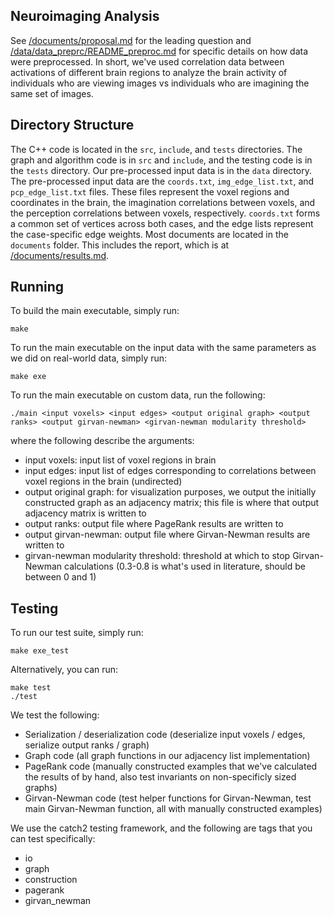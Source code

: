 ## Neuroimaging Analysis
See [/documents/proposal.md](/documents/proposal.md) for the leading question and [/data/data_preprc/README_preproc.md](/data/data_preproc/README_preproc.md) for specific details on how data were preprocessed. In short, we've used correlation data between activations of different brain regions to analyze the brain activity of individuals who are viewing images vs individuals who are imagining the same set of images.

## Directory Structure
The C++ code is located in the ``src``, ``include``, and ``tests`` directories. The graph and algorithm code is in ``src`` and ``include``, and the testing code is in the ``tests`` directory. Our pre-processed input data is in the ``data`` directory. The pre-processed input data are the ``coords.txt``, ``img_edge_list.txt``, and ``pcp_edge_list.txt`` files. These files represent the voxel regions and coordinates in the brain, the imagination correlations between voxels, and the perception correlations between voxels, respectively. ``coords.txt`` forms a common set of vertices across both cases, and the edge lists represent the case-specific edge weights. Most documents are located in the ```documents``` folder. This includes the report, which is at [/documents/results.md](/documents/results.md).

## Running
To build the main executable, simply run:
```
make
```

To run the main executable on the input data with the same parameters as we did on real-world data, simply run:
```
make exe
```

To run the main executable on custom data, run the following:
```
./main <input voxels> <input edges> <output original graph> <output ranks> <output girvan-newman> <girvan-newman modularity threshold>
```
where the following describe the arguments:
- input voxels: input list of voxel regions in brain
- input edges: input list of edges corresponding to correlations between voxel regions in the brain (undirected)
- output original graph: for visualization purposes, we output the initially constructed graph as an adjacency matrix; this file is where that output adjacency matrix is written to
- output ranks: output file where PageRank results are written to
- output girvan-newman: output file where Girvan-Newman results are written to
- girvan-newman modularity threshold: threshold at which to stop Girvan-Newman calculations (0.3-0.8 is what's used in literature, should be between 0 and 1)

## Testing
To run our test suite, simply run:
```
make exe_test
```

Alternatively, you can run:
```
make test
./test
```

We test the following:
- Serialization / deserialization code (deserialize input voxels / edges, serialize output ranks / graph)
- Graph code (all graph functions in our adjacency list implementation)
- PageRank code (manually constructed examples that we've calculated the results of by hand, also test invariants on non-specificly sized graphs)
- Girvan-Newman code (test helper functions for Girvan-Newman, test main Girvan-Newman function, all with manually constructed examples)

We use the catch2 testing framework, and the following are tags that you can test specifically:
- io
- graph
- construction
- pagerank
- girvan_newman
